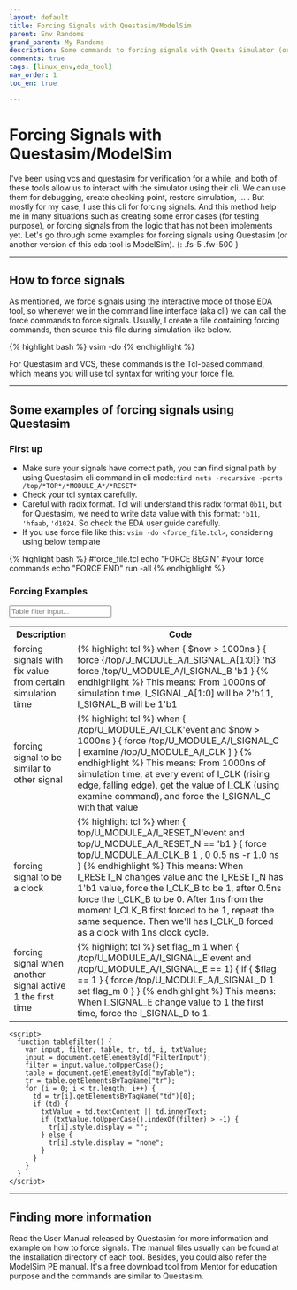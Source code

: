 ```yaml
---
layout: default
title: Forcing Signals with Questasim/ModelSim
parent: Env Randoms
grand_parent: My Randoms
description: Some commands to forcing signals with Questa Simulator (or ModelSim) EDA tool
comments: true
tags: [linux_env,eda_tool]
nav_order: 1
toc_en: true

---
```

# Forcing Signals with Questasim/ModelSim
I've been using vcs and questasim for verification for a while, and both of these tools allow us to interact with the simulator using their cli.
We can use them for debugging, create checking point, restore simulation, ... .
But mostly for my case, I use this cli for forcing signals.
And this method help me in many situations such as creating some error cases (for testing purpose), or forcing signals from the logic that has not been implements yet.
Let's go through some examples for forcing signals using Questasim (or another version of this eda tool is ModelSim).
{: .fs-5 .fw-500 }

---
## How to force signals
As mentioned, we force signals using the interactive mode of those EDA tool, so whenever we in the command line interface (aka cli) we can call the force commands to force signals.
Usually, I create a file containing forcing commands, then source this file during simulation like below.

<div class ="code" markdown="1" >
{% highlight bash %}
  vsim -do <force_file.tcl> <other simulation options>
{% endhighlight %}
</div>

For Questasim and VCS, these commands is the Tcl-based command, which means you will use tcl syntax for writing your force file.

---
## Some examples of forcing signals using Questasim
### First up
* Make sure your signals have correct path, you can find signal path by using Questasim cli command in cli mode:`find nets -recursive -ports /top/*TOP*/*MODULE_A*/*RESET*`
* Check your tcl syntax carefully.
* Careful with radix format. Tcl will understand this radix format `0b11`, but for Questasim, we need to write data value with this format: `'b11`, `'hfaab`, `'d1024`. So check the EDA user guide carefully.
* If you use force file like this: `vsim -do <force_file.tcl>`, considering using below template
<div class ="code" markdown="1" >
{% highlight bash %}
  #force_file.tcl
  echo "FORCE BEGIN"
  #your force commands
  echo "FORCE END"
  run -all
{% endhighlight %}
</div>

### Forcing Examples
<div>
<input type="text" class="tablefilterinput" id="FilterInput" onkeyup="tablefilter()" placeholder="Table filter input..." title="filter input">

<table id="myTable" >
   <tr>
      <th> Description </th>
      <th> Code </th>
   </tr>

   <tr>
      <td>
      forcing signals with fix value from certain simulation time
      </td>
      <td>
      <div class="code">
      {% highlight tcl %}
  when { $now > 1000ns } {
    force {/top/U_MODULE_A/I_SIGNAL_A[1:0]} 'h3           
    force /top/U_MODULE_A/I_SIGNAL_B        'b1
  }
      {% endhighlight %}
This means:
From 1000ns of simulation time, I_SIGNAL_A[1:0] will be 2'b11, I_SIGNAL_B will be 1'b1
      </div>
      </td>
   </tr>

   <tr>
      <td>
      forcing signal to be similar to other signal
      </td>
      <td>
      <div class="code">
      {% highlight tcl %}
  when { /top/U_MODULE_A/I_CLK'event and $now > 1000ns } {
    force /top/U_MODULE_A/I_SIGNAL_C [ examine /top/U_MODULE_A/I_CLK ]
  }
      {% endhighlight %}
This means:
From 1000ns of simulation time, at every event of I_CLK (rising edge, falling edge), get the value of I_CLK (using examine command), and force the I_SIGNAL_C with that value
      </div>
      </td>
   </tr>

   <tr>
      <td>
      forcing signal to be a clock
      </td>
      <td>
      <div class="code">
      {% highlight tcl %}
  when { top/U_MODULE_A/I_RESET_N'event and top/U_MODULE_A/I_RESET_N == 'b1  } {
     force top/U_MODULE_A/I_CLK_B 1 , 0 0.5 ns -r 1.0 ns
  }
      {% endhighlight %}
This means:
When I_RESET_N changes value and the I_RESET_N has 1'b1 value, force the I_CLK_B to be 1, after 0.5ns force the I_CLK_B to be 0.
After 1ns from the moment I_CLK_B first forced to be 1, repeat the same sequence. Then we'll has I_CLK_B forced as a clock with 1ns clock cycle.
      </div>
      </td>
   </tr>

   <tr>
      <td>
      forcing signal when another signal active 1 the first time
      </td>
      <td>
      <div class="code">
      {% highlight tcl %}
  set flag_m 1
  when { /top/U_MODULE_A/I_SIGNAL_E'event and /top/U_MODULE_A/I_SIGNAL_E == 1} {
    if { $flag == 1  } {
      force /top/U_MODULE_A/I_SIGNAL_D 1
      set flag_m 0
    }
  }
      {% endhighlight %}
This means:
When I_SIGNAL_E change value to 1 the first time, force the I_SIGNAL_D to 1.
      </div>
      </td>
   </tr>

</table>

    <script>
      function tablefilter() {
        var input, filter, table, tr, td, i, txtValue;
        input = document.getElementById("FilterInput");
        filter = input.value.toUpperCase();
        table = document.getElementById("myTable");
        tr = table.getElementsByTagName("tr");
        for (i = 0; i < tr.length; i++) {
          td = tr[i].getElementsByTagName("td")[0];
          if (td) {
            txtValue = td.textContent || td.innerText;
            if (txtValue.toUpperCase().indexOf(filter) > -1) {
              tr[i].style.display = "";
            } else {
              tr[i].style.display = "none";
            }
          }
        }
      }
    </script>
</div>

---
## Finding more information
Read the User Manual released by Questasim for more information and example on how to force signals.
The manual files usually can be found at the installation directory of each tool.
Besides, you could also refer the ModelSim PE manual. It's a free download tool from Mentor for education purpose and the commands are similar to Questasim.

